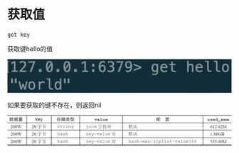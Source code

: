 # 获取值

```text
get key
```

获取键hello的值

![](../../.gitbook/assets/image%20%2896%29.png)

如果要获取的键不存在，则返回nil

![](../../.gitbook/assets/image%20%28100%29.png)

